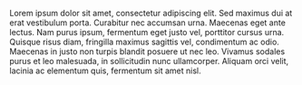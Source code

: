 Lorem ipsum dolor sit amet, consectetur adipiscing elit. Sed maximus dui at erat vestibulum porta. Curabitur nec accumsan urna. Maecenas eget ante lectus. Nam purus ipsum, fermentum eget justo vel, porttitor cursus urna. Quisque risus diam, fringilla maximus sagittis vel, condimentum ac odio. Maecenas in justo non turpis blandit posuere ut nec leo. Vivamus sodales purus et leo malesuada, in sollicitudin nunc ullamcorper. Aliquam orci velit, lacinia ac elementum quis, fermentum sit amet nisl.
